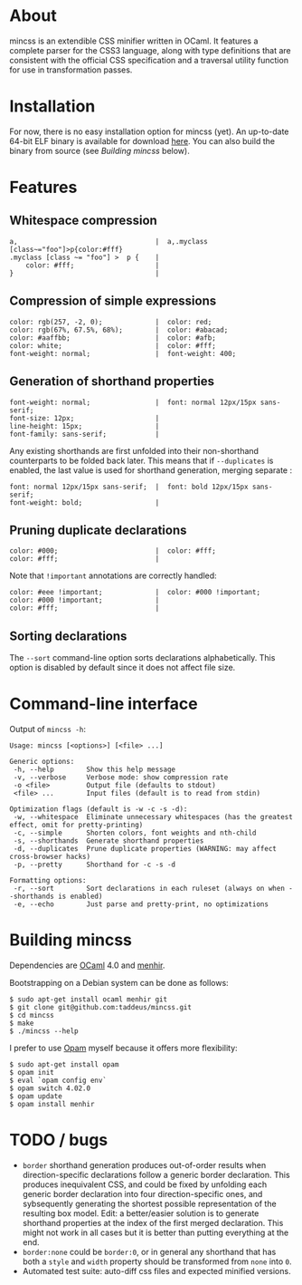 About
=====

mincss is an extendible CSS minifier written in OCaml. It features a complete
parser for the CSS3 language, along with type definitions that are consistent
with the official CSS specification and a traversal utility function for use in
transformation passes.


Installation
============

For now, there is no easy installation option for mincss (yet). An up-to-date
64-bit ELF binary is available for download
[here](http://mincss.tkroes.nl/mincss). You can also build the binary from
source (see *Building mincss* below).


Features
========

Whitespace compression
----------------------

    a,                                  |  a,.myclass [class~="foo"]>p{color:#fff}
    .myclass [class ~= "foo"] >  p {    |
        color: #fff;                    |
    }                                   |

Compression of simple expressions
---------------------------------

    color: rgb(257, -2, 0);             |  color: red;
    color: rgb(67%, 67.5%, 68%);        |  color: #abacad;
    color: #aaffbb;                     |  color: #afb;
    color: white;                       |  color: #fff;
    font-weight: normal;                |  font-weight: 400;

Generation of shorthand properties
----------------------------------

    font-weight: normal;                |  font: normal 12px/15px sans-serif;
    font-size: 12px;                    |
    line-height: 15px;                  |
    font-family: sans-serif;            |

Any existing shorthands are first unfolded into their non-shorthand
counterparts to be folded back later. This means that if `--duplicates` is
enabled, the last value is used for shorthand generation, merging separate :

    font: normal 12px/15px sans-serif;  |  font: bold 12px/15px sans-serif;
    font-weight: bold;                  |

Pruning duplicate declarations
------------------------------

    color: #000;                        |  color: #fff;
    color: #fff;                        |

Note that `!important` annotations are correctly handled:

    color: #eee !important;             |  color: #000 !important;
    color: #000 !important;             |
    color: #fff;                        |

Sorting declarations
--------------------
The `--sort` command-line option sorts declarations alphabetically. This option
is disabled by default since it does not affect file size.


Command-line interface
======================
Output of `mincss -h`:

    Usage: mincss [<options>] [<file> ...]

    Generic options:
     -h, --help        Show this help message
     -v, --verbose     Verbose mode: show compression rate
     -o <file>         Output file (defaults to stdout)
     <file> ...        Input files (default is to read from stdin)

    Optimization flags (default is -w -c -s -d):
     -w, --whitespace  Eliminate unnecessary whitespaces (has the greatest effect, omit for pretty-printing)
     -c, --simple      Shorten colors, font weights and nth-child
     -s, --shorthands  Generate shorthand properties
     -d, --duplicates  Prune duplicate properties (WARNING: may affect cross-browser hacks)
     -p, --pretty      Shorthand for -c -s -d

    Formatting options:
     -r, --sort        Sort declarations in each ruleset (always on when --shorthands is enabled)
     -e, --echo        Just parse and pretty-print, no optimizations


Building mincss
===============

Dependencies are [OCaml](https://ocaml.org/docs/install.html) 4.0 and
[menhir](http://cristal.inria.fr/~fpottier/menhir/).

Bootstrapping on a Debian system can be done as follows:

    $ sudo apt-get install ocaml menhir git
    $ git clone git@github.com:taddeus/mincss.git
    $ cd mincss
    $ make
    $ ./mincss --help

I prefer to use [Opam](https://opam.ocaml.org/) myself because it offers more
flexibility:

    $ sudo apt-get install opam
    $ opam init
    $ eval `opam config env`
    $ opam switch 4.02.0
    $ opam update
    $ opam install menhir


TODO / bugs
===========

- `border` shorthand generation produces out-of-order results when
  direction-specific declarations follow a generic border declaration. This
  produces inequivalent CSS, and could be fixed by unfolding each generic
  border declaration into four direction-specific ones, and sybsequently
  generating the shortest possible representation of the resulting box model.
  Edit: a better/easier solution is to generate shorthand properties at the
  index of the first merged declaration. This might not work in all cases but
  it is better than putting everything at the end.
- `border:none` could be `border:0`, or in general any shorthand that has both
  a `style` and `width` property should be transformed from `none` into `0`.
- Automated test suite: auto-diff css files and expected minified versions.
